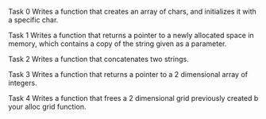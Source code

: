 Task 0
Writes a function that creates an array of chars, and initializes it with a specific char. 

Task 1
Writes a function that returns a pointer to a newly allocated space in memory, which contains a copy of the string given as a parameter. 

Task 2
Writes a function that concatenates two strings. 

Task 3
Writes a function that returns a pointer to a 2 dimensional array of integers. 

Task 4
Writes a function that frees a 2 dimensional grid previously created b your alloc grid function.
